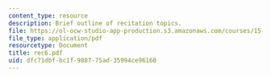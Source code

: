 ```yaml
---
content_type: resource
description: Brief outline of recitation topics.
file: https://ol-ocw-studio-app-production.s3.amazonaws.com/courses/15-301-managerial-psychology-laboratory-fall-2004/dfc71dbfbc1f988775ad35994ce96160_rec6.pdf
file_type: application/pdf
resourcetype: Document
title: rec6.pdf
uid: dfc71dbf-bc1f-9887-75ad-35994ce96160
---
```

